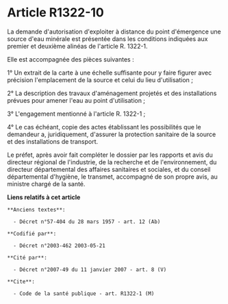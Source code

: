 # Article R1322-10

La demande d'autorisation d'exploiter à distance du point d'émergence une source d'eau minérale est présentée dans les
conditions indiquées aux premier et deuxième alinéas de l'article R. 1322-1.

Elle est accompagnée des pièces suivantes :

1° Un extrait de la carte à une échelle suffisante pour y faire figurer avec précision l'emplacement de la source et celui du
lieu d'utilisation ;

2° La description des travaux d'aménagement projetés et des installations prévues pour amener l'eau au point d'utilisation ;

3° L'engagement mentionné à l'article R. 1322-1 ;

4° Le cas échéant, copie des actes établissant les possibilités que le demandeur a, juridiquement, d'assurer la protection
sanitaire de la source et des installations de transport.

Le préfet, après avoir fait compléter le dossier par les rapports et avis du directeur régional de l'industrie, de la
recherche et de l'environnement, du directeur départemental des affaires sanitaires et sociales, et du conseil départemental
d'hygiène, le transmet, accompagné de son propre avis, au ministre chargé de la santé.

**Liens relatifs à cet article**

	**Anciens textes**:

	  - Décret n°57-404 du 28 mars 1957 - art. 12 (Ab)

	**Codifié par**:

	  - Décret n°2003-462 2003-05-21

	**Cité par**:

	  - Décret n°2007-49 du 11 janvier 2007 - art. 8 (V)

	**Cite**:

	  - Code de la santé publique - art. R1322-1 (M)

